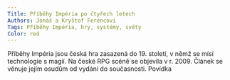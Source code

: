 ```yaml
---
Title: Příběhy Impéria po čtyřech letech
Authors: Jonáš a Kryštof Ferencovi
Tags: Příběhy Impéria, hry, systémy, světy
Color: red
---
```

Příběhy Impéria jsou česká hra zasazená do 19.
století, v němž se mísí technologie s magií. Na
české RPG scéně se objevila v r. 2009. Článek se
věnuje jejím osudům od vydání do současnosti.
Povídka
